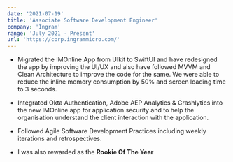 ```yaml
---
date: '2021-07-19'
title: 'Associate Software Development Engineer'
company: 'Ingram'
range: 'July 2021 - Present'
url: 'https://corp.ingrammicro.com/'
---
```


- Migrated the IMOnline App from UIkit to SwiftUI and have redesigned the app by improving the UI/UX and also have followed MVVM and Clean Architecture to improve the code for the same. We were able to reduce the inline memory consumption by 50% and  screen loading time to 3 seconds.

- Integrated Okta Authentication, Adobe AEP Analytics & Crashlytics into the new IMOnline app for application security and to help the organisation understand the client interaction with the application.

- Followed Agile Software Development Practices including weekly iterations and retrospectives.

- I was also rewarded as the **Rookie Of The Year**
